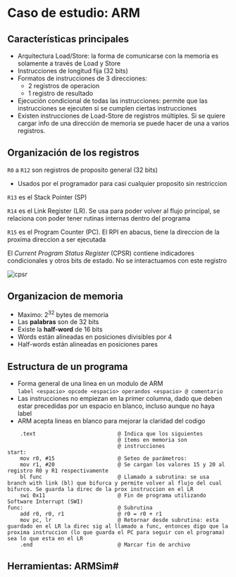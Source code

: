 # Caso de estudio: ARM

## Características principales 
- Arquitectura Load/Store: la forma de comunicarse con la memoria es solamente a través de Load y Store
- Instrucciones de longitud fija (32 bits) 
- Formatos de instrucciones de 3 direcciones:
    - 2 registros de operacion 
    - 1 registro de resultado
- Ejecución condicional de todas las instrucciones: permite que las instrucciones se ejecuten si se cumplen ciertas instrucciones
- Existen instrucciones de Load-Store de registros múltiples. Si se quiere cargar info de una dirección de memoria se puede hacer de una a varios registros. 


## Organización de los registros 
`R0` a `R12` son registros de proposito general (32 bits)
- Usados por el programador para casi cualquier proposito sin restriccion

`R13` es el Stack Pointer (SP)

`R14` es el Link Register (LR). Se usa para poder volver al flujo principal, se relaciona con poder tener rutinas internas dentro del programa

`R15` es el Program Counter (PC). El RPI en abacus, tiene la direccion de la proxima direccion a ser ejecutada

El *Current Program Status Register* (CPSR) contiene indicadores condicionales y otros bits de estado. No se interactuamos con este registro

![cpsr](https://github.com/user-attachments/assets/90ad0b0b-643d-4e75-9241-dbd0d9265cfe)


## Organizacion de memoria
- Maximo: 2<sup>32</sup> bytes de memoria
- Las **palabras** son de 32 bits
- Existe la **half-word** de 16 bits
- Words están alineadas en posiciones divisibles por 4
- Half-words están alineadas en posiciones pares


## Estructura de un programa
- Forma general de una linea en un modulo de ARM <br>
`label <espacio> opcode <espacio> operandos <espacio> @ comentario`
- Las instrucciones no empiezan en la primer columna, dado que deben estar precedidas por un espacio en blanco, incluso aunque no haya label
- ARM acepta lineas en blanco para mejorar la claridad del codigo

```
    .text                          @ Indica que los siguientes
                                   @ ítems en memoria son
                                   @ instrucciones
start:
    mov r0, #15                    @ Seteo de parámetros:
    mov r1, #20                    @ Se cargan los valores 15 y 20 al registro R0 y R1 respectivamente
    bl func                        @ Llamado a subrutina: se usa branch with link (bl) que bifurca y permite volver al flujo del cual bifurco. Se guarda la direc de la prox instruccion en el LR
    swi 0x11                       @ Fin de programa utilizando Software Interrupt (SWI)
func:                              @ Subrutina
    add r0, r0, r1                 @ r0 = r0 + r1
    mov pc, lr                     @ Retornar desde subrutina: esta guardado en el LR la direc sig al llamado a func, entonces digo que la proxima instruccion (lo que guarda el PC para seguir con el programa) sea lo que esta en el LR
    .end                           @ Marcar fin de archivo
```


## Herramientas: ARMSim#


